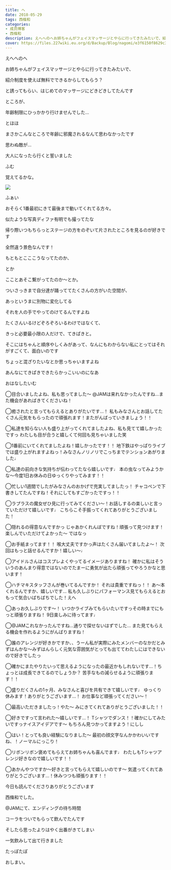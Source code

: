 ```yaml
---
title: へ
date: 2018-05-29
tags: 西條和
categories: 
- 成员博客
- 西條和
description: えへへのへお姉ちゃんがフェイスマッサージとやらに行ってきたみたいで、紹介制度を使えば無料でできるからしてもらう？と誘ってもらい、はじめて...
cover: https://files.227wiki.eu.org/d/Backup/Blog/nagomi/e3f6150f8629c3dd36e9e0be28d20.jpg 
---
```









えへへのへ









お姉ちゃんがフェイスマッサージとやらに行ってきたみたいで、









紹介制度を使えば無料でできるからしてもらう？


と誘ってもらい、はじめてのマッサージにどきどきしてたんです









ところが、










年齢制限にひっかかり行けませんでした…






とほほ










まさかこんなところで年齢に邪魔されるなんて思わなかったです










思わぬ敵が…









大人になったら行くと誓いました





ふむ









覚えてるかな。














![](https://files.227wiki.eu.org/d/Backup/Blog/nagomi/e3f6150f8629c3dd36e9e0be28d20.jpg)








ふぁい







おそらく1番最初にきて最後まで動いてくれてる方々。












似たような写真ディファ有明でも撮ってたな











帰り際いつもちらっとステージの方をのぞいて片されたところを見るのが好きです










全然違う景色なんです！








もともとこここうなってたのか、







とか










こことあそこ繋がってたのか〜とか。









ついさっきまで自分達が踊っててたくさんの方がいた空間が、







あっというまに別物に変化してる















それを人の手でやってのけてるんですよね










たくさんいるけどぞろぞろいるわけではなくて、










きっと必要最小限の人だけで、てきぱきと。










そこにはちゃんと順序やしくみがあって、なんにもわからない私にとってはそれがすごくて、面白いのです












ちょっと混ざりたいなとか思っちゃいますよね











あんなにてきぱきできたらかっこいいのになあ














おはなしたいむ







◯目合いましたよね、私も思ってました〜
@JAMは来れなかったんですね…また機会があればきてくださいね！





◯癒されたと言ってもらえるとありがたいです…！
私もみなさんとお話してたくさん元気をもらったので頑張れます！またがんばっていきましょう！！






◯私達を知らない人も盛り上がってくれてましたよね、私も見てて嬉しかったですっ
わたしも目が合うと嬉しくて何回も見ちゃいました笑






◯1番前にいてくれてましたよね！嬉しかったです！！
地下鉄はやっぱりライブでは盛り上がれますよねっ！みなさんノリノリでこっちまでテンションあがりました♩






◯私達の前向きな気持ちが伝わってたなら嬉しいです♩
本の虫なってみようかな〜今度1日お休みの日ゆっくりやってみます！！





◯忙しい1週間でしたがみなさんのおかげで充実してましたっ！
チャコペンで下書きしてたんですね！それにしてもすごかったですっ！！







◯ラプラスの魔女ぜひ見に行ってみてください〜！お話しするの楽しいと言っていただけて嬉しいです♩
こちらこそ手振ってくれてありがとうございました！




◯隠れるの得意なんですかっ
じゃあかくれんぼですね！頑張って見つけます！
楽しんでいただけてよかった〜
ではなっ






◯お手紙まってます！！
喉大丈夫ですかっ声はたくさん届いてましたよ〜！
次回はもっと話せるんですか！嬉しい〜♩






◯アイドルさんはコスプレよくやってるイメージありますね！
確かに私はそういうのあんまり得意ではないのでたまーに勇気が出たら頑張ってやろうかなと思います！





◯ハチマキスタッフさんが巻いてるんですか！
それは貴重ですねっ！！
あ〜本くれるんですか、嬉しいです…
私も久しぶりにパフォーマンス見てもらえるとおもって気合いばちばちでした！えへ





◯あっお久しぶりです〜！
いつかライブみてもらいたいですっその時までにもっと頑張りますね！
9日楽しみに待ってます♩







◯@JAMこれなかったんですね…通りで探せないはずでした…
また見てもらえる機会を作れるようにがんばりますね！






◯誰のアレンジが好きかですか、、うーん私が実際にみたメンバーのなかだとみずはんかな〜みずはんらしく元気な雰囲気がとっても出ててわたしにはできないので好きでしたっ







◯確かにまたやりたいって思えるようになったの最近かもしれないです…！ちょっとは成長できてるのでしょうか？
苦手なもの減らせるように頑張ります！！







◯盛りだくさんの1ヶ月、みなさんと喜びを共有できて嬉しいです♩
ゆっくり休みます！ありがとうございます…！
お仕事など頑張ってください〜！








◯最高いただきましたっ！やた〜
みにきてくれてありがとうございました！！






◯好きですって言われた〜嬉しいです…！
Tシャツでダンス！！確かにしてみたいですっナイスアイデアです〜
もちろん見つかってますよう！にしし






◯はい！とっても良い経験になりました〜
最初の顔文字なんかかわいいですね、！ノーマルにっこり！





◯リボンリボン褒めてもらえてお姉ちゃんも喜んでます♩
わたしもTシャツアレンジ好きなので嬉しいです！！




◯あかんやつですか〜好きと言ってもらえて嬉しいのです〜
気遣ってくれてありがとうございます…！休みつつも頑張ります！！







今日も読んでくださりありがとうございます










西條和でした。










@JAMにて、エンディングの待ち時間







コーラをついでもらって飲んでたんです







そしたら思ったよりはやく出番がきてしまい








一気飲みして出て行きました









たっぽたぽ








おしまい。


